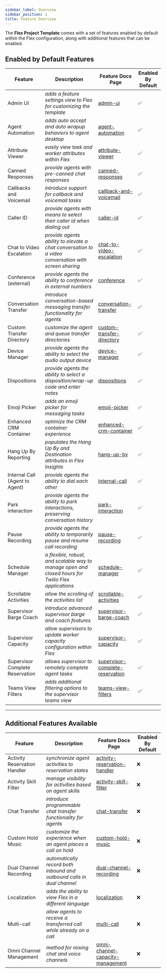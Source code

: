 ```yaml
---
sidebar_label: Overview
sidebar_position: 1
title: Feature Overview
---
```


The **Flex Project Template** comes with a set of features enabled by default within the Flex configuration, along with additional features that can be enabled.

## Enabled by Default Features

| Feature                         | Description                                                                 | Feature Docs Page                                                                           | Enabled By Default |
| ------------------------------- | --------------------------------------------------------------------------- | ------------------------------------------------------------------------------------------- | ------------------ |
| Admin UI                        | _adds a feature settings view to Flex for customizing the template_         | [admin-ui](/feature-library/flex-v2/admin-ui)                                               | ✅                 |
| Agent Automation                | _adds auto accept and auto wrapup behaviors to agent desktop_               | [agent-automation](/feature-library/flex-v2/agent-automation)                               | ✅                 |
| Attribute Viewer                | _easily view task and worker attributes within Flex_                        | [attribute-viewer](/feature-library/flex-v2/attribute-viewer)                               | ✅                 |
| Canned Responses               | _provide agents with pre-canned chat responses_                                                     | [canned-responses](/feature-library/flex-v2/canned-responses)                                 | ✅                 |
| Callbacks and Voicemail         | _introduce support for callback and voicemail tasks_                        | [callback-and-voicemail](/feature-library/flex-v2/callback-and-voicemail)                   | ✅                 |
| Caller ID                       | _provide agents with means to select their caller id when dialing out_      | [caller-id](/feature-library/flex-v2/caller-id)                                             | ✅                 |
| Chat to Video Escalation       | _provide agents ability to elevate a chat conversation to a video conversation with screen sharing_ | [chat-to-video-escalation](/feature-library/flex-v2/chat-to-video-escalation)                 | ✅                 |
| Conference (external)           | _provide agents the ability to conference in external numbers_              | [conference](/feature-library/flex-v2/conference)                                           | ✅                 |
| Conversation Transfer          | _introduce conversation-based messaging transfer functionality for agents_                          | [conversation-transfer](/feature-library/flex-v2/conversation-transfer)                       | ✅                 |
| Custom Transfer Directory       | _customize the agent and queue transfer directories_                        | [custom-transfer-directory](/feature-library/flex-v2/custom-transfer-directory)             | ✅                 |
| Device Manager                  | _provide agents the ability to select the audio output device_              | [device-manager](/feature-library/flex-v2/device-manager)                                   | ✅                 |
| Dispositions                   | _provide agents the ability to select a disposition/wrap-up code and enter notes_                   | [dispositions](/feature-library/flex-v2/dispositions)                                         | ✅                |
| Emoji Picker                    | _adds an emoji picker for messaging tasks_                                  | [emoji-picker](/feature-library/flex-v2/emoji-picker)                                       | ✅                 |
| Enhanced CRM Container         | _optimize the CRM container experience_                                                             | [enhanced-crm-container](/feature-library/flex-v2/enhanced-crm-container)                     | ✅                |
| Hang Up By Reporting           | _populates the Hang Up By and Destination attributes in Flex Insights_                              |     [hang-up-by](/feature-library/flex-v2/hang-up-by)                                             | ✅                 |
| Internal Call (Agent to Agent) | _provide agents the ability to dial each other_                                                     | [internal-call](/feature-library/flex-v2/internal-call)                                       | ✅                 |
| Park interaction               | _provide agents the ability to park interactions, preserving conversation history_                  | [park-interaction](/feature-library/flex-v2/park-interaction)                                 | ✅                 |
| Pause Recording                 | _provide agents the ability to temporarily pause and resume call recording_ | [pause-recording](/feature-library/flex-v2/pause-recording)                                 | ✅                 |
| Schedule Manager               | _a flexible, robust, and scalable way to manage open and closed hours for Twilio Flex applications_ | [schedule-manager](/feature-library/flex-v2/schedule-manager)                                 |✅                    |
| Scrollable Activities           | _allow the scrolling of the activities list_                                | [scrollable-activities](/feature-library/flex-v2/scrollable-activities)                     | ✅                 |
| Supervisor Barge Coach          | _introduce advanced supervisor barge and coach features_                    | [supervisor-barge-coach](/feature-library/flex-v2/supervisor-barge-coach)                   | ✅                 |
| Supervisor Capacity             | _allow supervisors to update worker capacity configuration within Flex_     | [supervisor-capacity](/feature-library/flex-v2/supervisor-capacity)                         | ✅                 |
| Supervisor Complete Reservation | _allows supervisor to remotely complete agent tasks_                        | [supervisor-complete-reservation](/feature-library/flex-v2/supervisor-complete-reservation) | ✅                 |
| Teams View Filters              | _adds additional filtering options to the supervisor teams view_            | [teams-view-filters](/feature-library/flex-v2/teams-view-filters)                           | ✅                 |








---

## Additional Features Available

| Feature                        | Description                                                                                         | Feature Docs Page                                                                             | Enabled By Default |
| ------------------------------ | --------------------------------------------------------------------------------------------------- | --------------------------------------------------------------------------------------------- | ------------------ |
| Activity Reservation Handler   | _synchronize agent activities to reservation states_                                                | [activity-reservation-handler](/feature-library/flex-v2/activity-reservation-handler)         | ❌                 |
| Activity Skill Filter          | _manage visibility for activities based on agent skills_                                            | [activity-skill-filter](/feature-library/flex-v2/activity-skill-filter)                       | ❌                 |
| Chat Transfer                  | _introduce programmable chat transfer functionality for agents_                                     | [chat-transfer](/feature-library/flex-v2/chat-transfer)                                       | ❌                 |
| Custom Hold Music              | _customize the experience when an agent places a call on hold_                                      | [custom-hold-music](/feature-library/flex-v2/custom-hold-music)                               | ❌                 |
| Dual Channel Recording         | _automatically record both inbound and outbound calls in dual channel_                              | [dual-channel-recording](/feature-library/flex-v2/dual-channel-recording)                     | ❌                 |
| Localization                    | _adds the ability to view Flex in a different language_                     |                          [localization](/feature-library/flex-v2/localization)                                       | ❌                 |
| Multi-call                     | _allow agents to receive a transferred call while already on a call_                                |      [multi-call](/feature-library/flex-v2/multi-call)                                             | ❌                 |
| Omni Channel Management        | _method for mixing chat and voice channels_                                                         | [omni-channel-capacity-management](/feature-library/flex-v2/omni-channel-capacity-management) | ❌                 |

